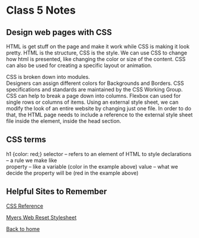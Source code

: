 # Class 5 Notes

## Design web pages with CSS

HTML is get stuff on the page and make it work while CSS is making it look pretty.  HTML is the structure, CSS is the style.  We can use CSS to change how html is presented, like changing the color or size of the content.  CSS can also be used for creating a specific layout or animation.

CSS is broken down into modules.  
Designers can assign different colors for Backgrounds and Borders.
CSS specifications  and standards are maintained by the CSS Working Group.
CSS can help to break a page down into columns.  Flexbox can used for single rows or columns of items.
Using an external style sheet, we can modify the look of an entire website by changing just one file.  In order to do that, the HTML page needs to include a reference to the external style sheet file inside the element, inside the head section.

## CSS terms

h1 {color: red;}
selector – refers to an element of HTML to style
declarations – a rule we make like  
property – like a variable (color in the example above)
value – what we decide the property will be (red in the example above)

## Helpful Sites to Remember

[CSS Reference](https://developer.mozilla.org/en-US/docs/Web/CSS/Reference)

[Myers Web Reset Stylesheet](https://meyerweb.com/eric/tools/css/reset/)

[Back to home](../README.md)
